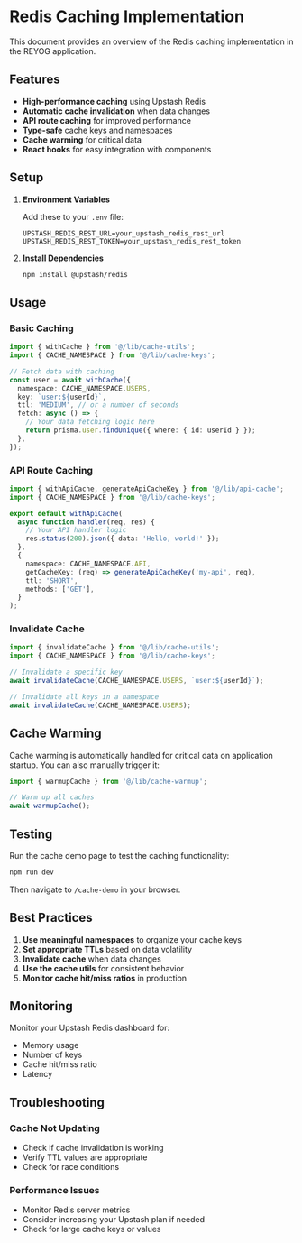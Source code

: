 # Redis Caching Implementation

This document provides an overview of the Redis caching implementation in the REYOG application.

## Features

- **High-performance caching** using Upstash Redis
- **Automatic cache invalidation** when data changes
- **API route caching** for improved performance
- **Type-safe** cache keys and namespaces
- **Cache warming** for critical data
- **React hooks** for easy integration with components

## Setup

1. **Environment Variables**

   Add these to your `.env` file:
   ```
   UPSTASH_REDIS_REST_URL=your_upstash_redis_rest_url
   UPSTASH_REDIS_REST_TOKEN=your_upstash_redis_rest_token
   ```

2. **Install Dependencies**
   ```bash
   npm install @upstash/redis
   ```

## Usage

### Basic Caching

```typescript
import { withCache } from '@/lib/cache-utils';
import { CACHE_NAMESPACE } from '@/lib/cache-keys';

// Fetch data with caching
const user = await withCache({
  namespace: CACHE_NAMESPACE.USERS,
  key: `user:${userId}`,
  ttl: 'MEDIUM', // or a number of seconds
  fetch: async () => {
    // Your data fetching logic here
    return prisma.user.findUnique({ where: { id: userId } });
  },
});
```

### API Route Caching

```typescript
import { withApiCache, generateApiCacheKey } from '@/lib/api-cache';
import { CACHE_NAMESPACE } from '@/lib/cache-keys';

export default withApiCache(
  async function handler(req, res) {
    // Your API handler logic
    res.status(200).json({ data: 'Hello, world!' });
  },
  {
    namespace: CACHE_NAMESPACE.API,
    getCacheKey: (req) => generateApiCacheKey('my-api', req),
    ttl: 'SHORT',
    methods: ['GET'],
  }
);
```

### Invalidate Cache

```typescript
import { invalidateCache } from '@/lib/cache-utils';
import { CACHE_NAMESPACE } from '@/lib/cache-keys';

// Invalidate a specific key
await invalidateCache(CACHE_NAMESPACE.USERS, `user:${userId}`);

// Invalidate all keys in a namespace
await invalidateCache(CACHE_NAMESPACE.USERS);
```

## Cache Warming

Cache warming is automatically handled for critical data on application startup. You can also manually trigger it:

```typescript
import { warmupCache } from '@/lib/cache-warmup';

// Warm up all caches
await warmupCache();
```

## Testing

Run the cache demo page to test the caching functionality:

```bash
npm run dev
```

Then navigate to `/cache-demo` in your browser.

## Best Practices

1. **Use meaningful namespaces** to organize your cache keys
2. **Set appropriate TTLs** based on data volatility
3. **Invalidate cache** when data changes
4. **Use the cache utils** for consistent behavior
5. **Monitor cache hit/miss ratios** in production

## Monitoring

Monitor your Upstash Redis dashboard for:
- Memory usage
- Number of keys
- Cache hit/miss ratio
- Latency

## Troubleshooting

### Cache Not Updating
- Check if cache invalidation is working
- Verify TTL values are appropriate
- Check for race conditions

### Performance Issues
- Monitor Redis server metrics
- Consider increasing your Upstash plan if needed
- Check for large cache keys or values
